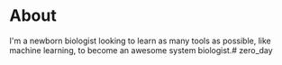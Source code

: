 # About

I'm a newborn biologist looking to learn as many tools as possible, like machine learning, to become an awesome system biologist.# zero_day



